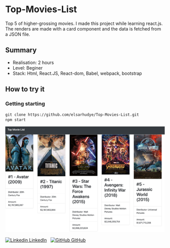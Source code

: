 # Top-Movies-List

Top 5 of higher-grossing movies. 
I made this project while learning react.js. The renders are made with a card component and the data is fetched from a JSON file. 

## Summary

- Realisation: 2 hours 
- Level: Beginer
- Stack: Html, React.JS, React-dom, Babel, webpack, bootstrap

## How to try it

### Getting starting
````
git clone https://github.com/elsarhudye/Top-Movies-List.git
npm start

````



![Alt text](./github_media/img1.png?raw=true "Top Movies List project")


[![Linkedin](https://i.stack.imgur.com/gVE0j.png) LinkedIn](https://www.linkedin.com/in/rhudyemangoye/)
&nbsp;
[![GitHub](https://i.stack.imgur.com/tskMh.png) GitHub](https://github.com/elsarhudye/)
